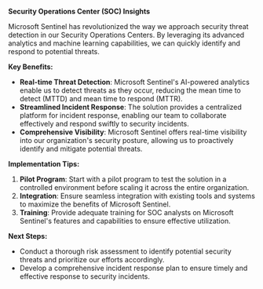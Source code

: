 **Security Operations Center (SOC) Insights**

Microsoft Sentinel has revolutionized the way we approach security threat detection in our Security Operations Centers. By leveraging its advanced analytics and machine learning capabilities, we can quickly identify and respond to potential threats.

**Key Benefits:**

* **Real-time Threat Detection**: Microsoft Sentinel's AI-powered analytics enable us to detect threats as they occur, reducing the mean time to detect (MTTD) and mean time to respond (MTTR).
* **Streamlined Incident Response**: The solution provides a centralized platform for incident response, enabling our team to collaborate effectively and respond swiftly to security incidents.
* **Comprehensive Visibility**: Microsoft Sentinel offers real-time visibility into our organization's security posture, allowing us to proactively identify and mitigate potential threats.

**Implementation Tips:**

1. **Pilot Program**: Start with a pilot program to test the solution in a controlled environment before scaling it across the entire organization.
2. **Integration**: Ensure seamless integration with existing tools and systems to maximize the benefits of Microsoft Sentinel.
3. **Training**: Provide adequate training for SOC analysts on Microsoft Sentinel's features and capabilities to ensure effective utilization.

**Next Steps:**

* Conduct a thorough risk assessment to identify potential security threats and prioritize our efforts accordingly.
* Develop a comprehensive incident response plan to ensure timely and effective response to security incidents.
